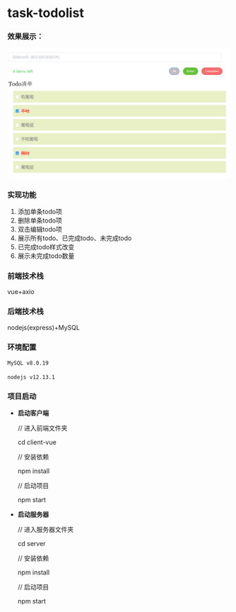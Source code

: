 # task-todolist

### 效果展示：
![image](https://github.com/ConanZZ/task-todolist/blob/master/img/%E6%95%88%E6%9E%9C.PNG)
### 实现功能
1. 添加单条todo项
2. 删除单条todo项
3. 双击编辑todo项
4. 展示所有todo、已完成todo、未完成todo
5. 已完成todo样式改变
6. 展示未完成todo数量
### 前端技术栈
vue+axio
### 后端技术栈
nodejs(express)+MySQL
### 环境配置

    MySQL v8.0.19
    
    nodejs v12.13.1
    
### 项目启动
- **启动客户端**

    // 进入前端文件夹
    
    cd client-vue 
    
    // 安装依赖
    
    npm install
    
    // 启动项目
    
    npm start
    
- **启动服务器**

    // 进入服务器文件夹
    
    cd server
    
    // 安装依赖
    
    npm install
    
    // 启动项目
    
    npm start
